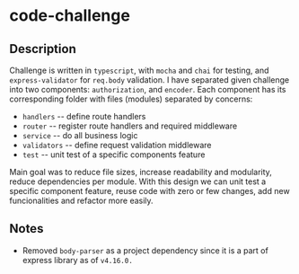 # code-challenge

## Description
Challenge is written in `typescript`, with `mocha` and `chai` for testing, and `express-validator` for `req.body` validation.
I have separated given challenge into two components: `authorization`, and `encoder`. Each component has its corresponding folder with files (modules) separated by concerns:

- `handlers` -- define route handlers
- `router` -- register route handlers and required middleware
- `service` -- do all business logic
- `validators` -- define request validation middleware
- `test` -- unit test of a specific components feature

Main goal was to reduce file sizes, increase readability and modularity, reduce dependencies per module. With this design we can unit test a specific component feature, reuse code with zero or few changes, add new funcionalities and refactor more easily.

## Notes
- Removed `body-parser` as a project dependency since it is a part of express library as of `v4.16.0.`
